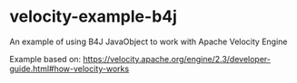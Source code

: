 # velocity-example-b4j
An example of using B4J JavaObject to work with Apache Velocity Engine

Example based on: https://velocity.apache.org/engine/2.3/developer-guide.html#how-velocity-works
